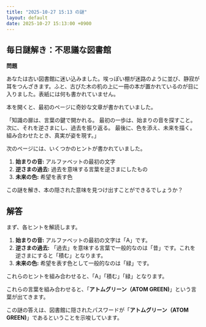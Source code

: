 ```yaml
---
title: "2025-10-27 15:13 の謎"
layout: default
date: 2025-10-27 15:13:00 +0900
---
```

## 毎日謎解き：不思議な図書館

**問題**

あなたは古い図書館に迷い込みました。埃っぽい棚が迷路のように並び、静寂が耳をつんざきます。ふと、古びた木の机の上に一冊の本が置かれているのが目に入りました。表紙には何も書かれていません。

本を開くと、最初のページに奇妙な文章が書かれていました。

「知識の扉は、言葉の鍵で開かれる。
最初の一歩は、始まりの音を探すこと。
次に、それを逆さまにし、過去を振り返る。
最後に、色を添え、未来を描く。
組み合わせたとき、真実が姿を現す。」

次のページには、いくつかのヒントが書かれていました。

1.  **始まりの音:** アルファベットの最初の文字
2.  **逆さまの過去:** 過去を意味する言葉を逆さまにしたもの
3.  **未来の色:** 希望を表す色

この謎を解き、本の隠された意味を見つけ出すことができるでしょうか？

## 解答

まず、各ヒントを解読します。

1.  **始まりの音:** アルファベットの最初の文字は「A」です。
2.  **逆さまの過去:** 「過去」を意味する言葉で一般的なのは「昔」です。これを逆さまにすると「積む」となります。
3.  **未来の色:** 希望を表す色として一般的なのは「緑」です。

これらのヒントを組み合わせると、「A」「積む」「緑」となります。

これらの言葉を組み合わせると、「**アトムグリーン（ATOM GREEN)**」という言葉が出てきます。

この謎の答えは、図書館に隠されたパスワードが「**アトムグリーン（ATOM GREEN)**」であるということを示唆しています。
